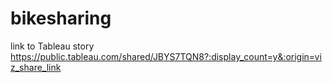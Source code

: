 # bikesharing

link to Tableau story
https://public.tableau.com/shared/JBYS7TQN8?:display_count=y&:origin=viz_share_link

